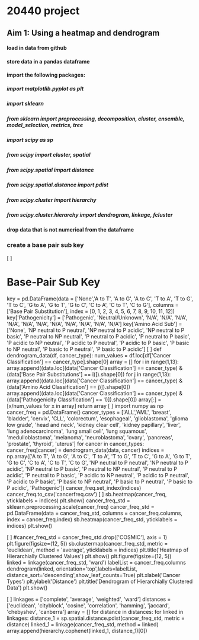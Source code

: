 # 20440 project
## Aim 1: Using a heatmap and dendrogram 
#### load in data from github
#### store data in a pandas dataframe 
#### import the following packages: 
##### import matplotlib.pyplot as plt
  ##### import sklearn
  ##### from sklearn import preprocessing, decomposition, cluster, ensemble, model_selection, metrics, tree
  ##### import scipy as sp
  ##### from scipy import cluster, spatial
  ##### from scipy.spatial import distance
  ##### from scipy.spatial.distance import pdist
  ##### from scipy.cluster import hierarchy 
  ##### from scipy.cluster.hierarchy import dendrogram, linkage, fcluster
  #### drop data that is not numerical from the dataframe
### create a base pair sub key
[ ]
# Base-Pair Sub Key
key = pd.DataFrame(data = ['None','A to T', 'A to G', 'A to C', 'T to A', 'T to G', 'T to C', 'G to A', 'G to T', 'G to C', 'C to A', 'C to T', 'C to G'], columns = ['Base Pair Substitution'], index  = [0, 1, 2, 3, 4, 5, 6, 7, 8, 9, 10, 11, 12])
key['Pathogenicity'] = ['Pathogenic', 'Neutral/Unknown', 'N/A', 'N/A', 'N/A', 'N/A', 'N/A', 'N/A', 'N/A', 'N/A', 'N/A', 'N/A', 'N/A']
key['Amino Acid Sub'] = ['None', 'NP neutral to P neutral', 'NP neutral to P acidic', 'NP neutral to P basic', 'P neutral to NP neutral', 'P neutral to P acidic', 'P neutral to P basic', 'P acidic to NP neutral', 'P acidic to P neutral', 'P acidic to P basic', 'P basic to NP neutral', 'P basic to P neutral', 'P basic to P acidic']
[ ]
def dendrogram_data(df, cancer_type):
    num_values = df.loc[df['Cancer Classification'] == cancer_type].shape[0]
    array = []
    for i in range(1,13):
        array.append((data.loc[(data['Cancer Classification'] == cancer_type) & (data['Base Pair Substitutions'] == i)]).shape[0])
    for j in range(1,13):
        array.append((data.loc[(data['Cancer Classification'] == cancer_type) & (data['Amino Acid Classification'] == j)]).shape[0])
    array.append((data.loc[(data['Cancer Classification'] == cancer_type) & (data['Pathogenicity Classification'] == 1)]).shape[0])
    array[:] = [x/num_values for x in array]
    return array
[ ]
import numpy as np
cancer_freq = pd.DataFrame()
cancer_types = ['ALL','AML', 'breast', 'bladder', 'cervix', 'CLL', 'colorectum', 'esophageal', 'glioblastoma', 'glioma low grade', 'head and neck', 'kidney clear cell', 'kidney papillary', 'liver', 'lung adenocarcinoma', 'lung small cell', 'lung squamous', 'medulloblastoma', 'melanoma', 'neuroblastoma', 'ovary', 'pancreas', 'prostate', 'thyroid', 'uterus']
for cancer in cancer_types:
    cancer_freq[cancer] = dendrogram_data(data, cancer)
indices = np.array(['A to T', 'A to G', 'A to C', 'T to A', 'T to G', 'T to C', 'G to A', 'G to T', 'G to C', 'C to A', 'C to T', 'C to G', 'NP neutral to P neutral', 'NP neutral to P acidic', 'NP neutral to P basic', 'P neutral to NP neutral', 'P neutral to P acidic', 'P neutral to P basic', 'P acidic to NP neutral', 'P acidic to P neutral', 'P acidic to P basic', 'P basic to NP neutral', 'P basic to P neutral', 'P basic to P acidic', 'Pathogenic']) 
cancer_freq.set_index(indices)
cancer_freq.to_csv('cancerfreq.csv')
[ ]
sb.heatmap(cancer_freq, yticklabels = indices)
plt.show()
cancer_freq_std = sklearn.preprocessing.scale(cancer_freq)
cancer_freq_std = pd.DataFrame(data = cancer_freq_std, columns = cancer_freq.columns, index =  cancer_freq.index)
sb.heatmap(cancer_freq_std, yticklabels = indices)
plt.show()

[ ]
#cancer_freq_std = cancer_freq_std.drop(['COSMIC'], axis = 1)
plt.figure(figsize=(12, 5)) 
sb.clustermap(cancer_freq_std, metric = 'euclidean', method = 'average', yticklabels = indices)
plt.title('Heatmap of Hierarchially Clustered Values')
plt.show()
​
plt.figure(figsize=(12, 5))  
linked = linkage(cancer_freq_std, 'ward')
labelList = cancer_freq.columns
dendrogram(linked, orientation='top',labels=labelList, distance_sort='descending',show_leaf_counts=True)
plt.xlabel('Cancer Types')
plt.ylabel('Distance')
plt.title('Dendrogram of Hierarchially Clustered Data')
plt.show() 

[ ]
linkages = ['complete', 'average', 'weighted', 'ward']
distances = ['euclidean', 'cityblock', 'cosine', 'correlation', 'hamming', 'jaccard', 'chebyshev', 'canberra']
array = []
for distance in distances:
    for linked in linkages:
        distance_1 = sp.spatial.distance.pdist(cancer_freq_std, metric = distance)
        linked_1 = linkage(cancer_freq_std, method = linked)
        array.append(hierarchy.cophenet(linked_1, distance_1)[0])
